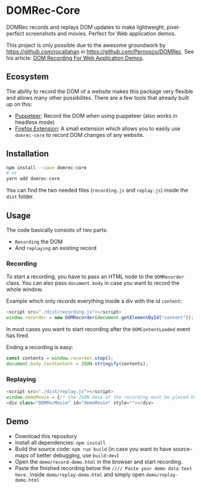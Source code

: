 # DOMRec-Core

DOMRec records and replays DOM updates to make lightweight, pixel-perfect screenshots and movies. Perfect for Web application demos.

This project is only possible due to the awesome groundwork by https://github.com/rocallahan in https://github.com/Pernosco/DOMRec. See his article: [DOM Recording For Web Application Demos](https://robert.ocallahan.org/2020/11/dom-recording-for-web-application-demos.html).

## Ecosystem

The ability to record the DOM of a website makes this package very flexible and allows many other possibilites. There are a few tools that already built up on this:

* [Puppeteer](https://github.com/Junkern/domrec-puppeteer): Record the DOM when using puppeteer (also works in headless mode)
* [Firefox Extension](https://github.com/Junkern/domrec-firefox-extension): A small extension which allows you to easily use `domrec-core` to record DOM changes of any website.

## Installation

```sh
npm install --save domrec-core
# or
yarn add domrec-core
```

You can find the two needed files (`recording.js` and `replay.js`) inside the `dist` folder.

## Usage

The code basically consists of two parts: 

* `Recording` the DOM
* And `replaying` an existing record

### Recording

To start a recording, you have to pass an HTML node to the `DOMRecorder` class. You can also pass `document.body` in case you want to record the whole window.

Example which only records everything inside a div with the id `content`: 

```js
<script src="./dist/recording.js"></script>
window.recorder = new DOMRecorder(document.getElementById("content"));
```

In most cases you want to start recording after the `DOMContentLoaded` event has fired.

Ending a recording is easy:

```js
const contents = window.recorder.stop();
document.body.textContent = JSON.stringify(contents);
```

### Replaying

```js
<script src="./dist/replay.js"></script>
window.demoMovie = {/* the JSON data of the recording must be placed here*/}
<div class="DOMRecMovie" id="demoMovie" style=""></div>
```

## Demo

* Download this repository
* Install all dependencies: `npm install`
* Build the source code: `npm run build` (in case you want to have source-maps of better debugging, use `build:dev`)
* Open the `demo/record-demo.html` in the browser and start recording.
* Paste the finished recording below the `//// Paste your demo data text here.` inside `demo/replay-demo.html` and simply open `demo/replay-demo.html` 

